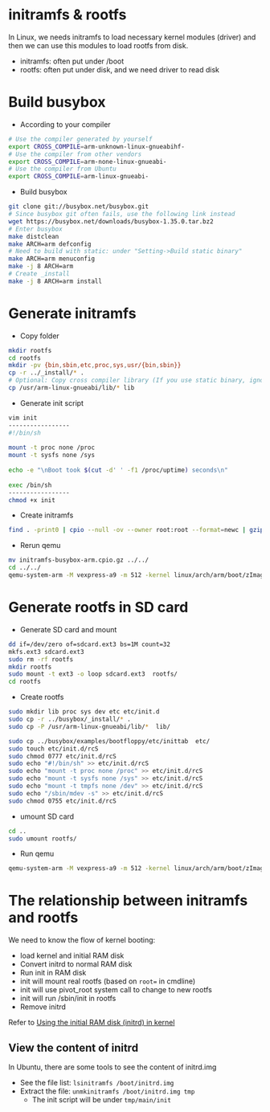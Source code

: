 # initramfs & rootfs

In Linux, we needs initramfs to load necessary kernel modules (driver) and then we can use this modules to load rootfs from disk.

* initramfs: often put under /boot
* rootfs: often put under disk, and we need driver to read disk

# Build busybox

* According to your compiler

```bash
# Use the compiler generated by yourself
export CROSS_COMPILE=arm-unknown-linux-gnueabihf-
# Use the compiler from other vendors
export CROSS_COMPILE=arm-none-linux-gnueabi-
# Use the compiler from Ubuntu
export CROSS_COMPILE=arm-linux-gnueabi-
```

* Build busybox

```bash
git clone git://busybox.net/busybox.git
# Since busybox git often fails, use the following link instead
wget https://busybox.net/downloads/busybox-1.35.0.tar.bz2
# Enter busybox
make distclean
make ARCH=arm defconfig
# Need to build with static: under "Setting->Build static binary"
make ARCH=arm menuconfig
make -j 8 ARCH=arm
# Create _install
make -j 8 ARCH=arm install
```

# Generate initramfs

* Copy folder

```bash
mkdir rootfs
cd rootfs
mkdir -pv {bin,sbin,etc,proc,sys,usr/{bin,sbin}}
cp -r ../_install/* .
# Optional: Copy cross compiler library (If you use static binary, ignore this step)
cp /usr/arm-linux-gnueabi/lib/* lib
```

* Generate init script

```bash
vim init
-----------------
#!/bin/sh
 
mount -t proc none /proc
mount -t sysfs none /sys
 
echo -e "\nBoot took $(cut -d' ' -f1 /proc/uptime) seconds\n"
 
exec /bin/sh
-----------------
chmod +x init
```

* Create initramfs

```bash
find . -print0 | cpio --null -ov --owner root:root --format=newc | gzip -9 > ./initramfs-busybox-arm.cpio.gz
```

* Rerun qemu

```bash
mv initramfs-busybox-arm.cpio.gz ../../
cd ../../
qemu-system-arm -M vexpress-a9 -m 512 -kernel linux/arch/arm/boot/zImage -initrd initramfs-busybox-arm.cpio.gz -nographic -append "console=ttyAMA0" -dtb linux/arch/arm/boot/dts/vexpress-v2p-ca9.dtb
```

# Generate rootfs in SD card

* Generate SD card and mount

```bash
dd if=/dev/zero of=sdcard.ext3 bs=1M count=32
mkfs.ext3 sdcard.ext3
sudo rm -rf rootfs
mkdir rootfs
sudo mount -t ext3 -o loop sdcard.ext3  rootfs/
cd rootfs
```

* Create rootfs

```bash
sudo mkdir lib proc sys dev etc etc/init.d
sudo cp -r ../busybox/_install/* .
sudo cp -P /usr/arm-linux-gnueabi/lib/*  lib/

sudo cp ../busybox/examples/bootfloppy/etc/inittab  etc/
sudo touch etc/init.d/rcS
sudo chmod 0777 etc/init.d/rcS
sudo echo "#!/bin/sh" >> etc/init.d/rcS
sudo echo "mount -t proc none /proc" >> etc/init.d/rcS
sudo echo "mount -t sysfs none /sys" >> etc/init.d/rcS
sudo echo "mount -t tmpfs none /dev" >> etc/init.d/rcS
sudo echo "/sbin/mdev -s" >> etc/init.d/rcS
sudo chmod 0755 etc/init.d/rcS
```

* umount SD card

```bash
cd ..
sudo umount rootfs/
```

* Run qemu

```bash
qemu-system-arm -M vexpress-a9 -m 512 -kernel linux/arch/arm/boot/zImage -sd sdcard.ext3 -nographic -append "console=ttyAMA0 rootwait rw root=/dev/mmcblk0 init=/linuxrc" -dtb linux/arch/arm/boot/dts/vexpress-v2p-ca9.dtb
```

# The relationship between initramfs and rootfs

We need to know the flow of kernel booting:

* load kernel and initial RAM disk
* Convert initrd to normal RAM disk
* Run init in RAM disk
* init will mount real rootfs (based on `root=` in cmdline)
* init will use pivot_root system call to change to new rootfs
* init will run /sbin/init in rootfs
* Remove initrd

Refer to [Using the initial RAM disk (initrd) in kernel](https://www.kernel.org/doc/html/latest/admin-guide/initrd.html#operation)

## View the content of initrd

In Ubuntu, there are some tools to see the content of initrd.img

* See the file list: `lsinitramfs /boot/initrd.img`
* Extract the file: `unmkinitramfs /boot/initrd.img tmp`
  - The init script will be under `tmp/main/init`
